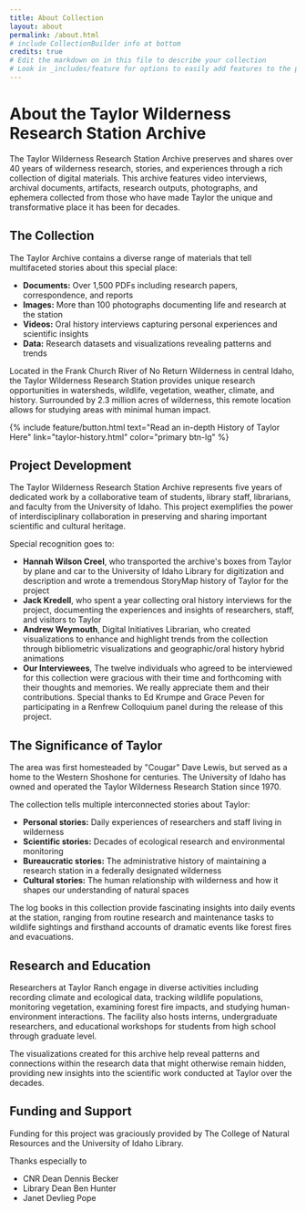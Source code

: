 ```yaml
---
title: About Collection
layout: about
permalink: /about.html
# include CollectionBuilder info at bottom
credits: true
# Edit the markdown on in this file to describe your collection
# Look in _includes/feature for options to easily add features to the page
---
```


# About the Taylor Wilderness Research Station Archive

The Taylor Wilderness Research Station Archive preserves and shares over 40 years of wilderness research, stories, and experiences through a rich collection of digital materials. This archive features video interviews, archival documents, artifacts, research outputs, photographs, and ephemera collected from those who have made Taylor the unique and transformative place it has been for decades.

## The Collection

The Taylor Archive contains a diverse range of materials that tell multifaceted stories about this special place:

- **Documents:** Over 1,500 PDFs including research papers, correspondence, and reports
- **Images:** More than 100 photographs documenting life and research at the station
- **Videos:** Oral history interviews capturing personal experiences and scientific insights
- **Data:** Research datasets and visualizations revealing patterns and trends

Located in the Frank Church River of No Return Wilderness in central Idaho, the Taylor Wilderness Research Station provides unique research opportunities in watersheds, wildlife, vegetation, weather, climate, and history. Surrounded by 2.3 million acres of wilderness, this remote location allows for studying areas with minimal human impact.

{% include feature/button.html text="Read an in-depth History of Taylor Here" link="taylor-history.html" color="primary btn-lg" %}

## Project Development

The Taylor Wilderness Research Station Archive represents five years of dedicated work by a collaborative team of students, library staff, librarians, and faculty from the University of Idaho. This project exemplifies the power of interdisciplinary collaboration in preserving and sharing important scientific and cultural heritage.

Special recognition goes to:

- **Hannah Wilson Creel**, who transported the archive's boxes from Taylor by plane and car to the University of Idaho Library for digitization and description and wrote a tremendous StoryMap history of Taylor for the project
- **Jack Kredell**, who spent a year collecting oral history interviews for the project, documenting the experiences and insights of researchers, staff, and visitors to Taylor
- **Andrew Weymouth**, Digital Initiatives Librarian, who created visualizations to enhance and highlight trends from the collection through bibliometric visualizations and geographic/oral history hybrid animations
- **Our Interviewees**, The twelve individuals who agreed to be interviewed for this collection were gracious with their time and forthcoming with their thoughts and memories. We really appreciate them and their contributions. Special thanks to Ed Krumpe and Grace Peven for participating in a Renfrew Colloquium panel during the release of this project. 

## The Significance of Taylor

The area was first homesteaded by "Cougar" Dave Lewis, but served as a home to the Western Shoshone for centuries. The University of Idaho has owned and operated the Taylor Wilderness Research Station since 1970.

The collection tells multiple interconnected stories about Taylor:

- **Personal stories:** Daily experiences of researchers and staff living in wilderness
- **Scientific stories:** Decades of ecological research and environmental monitoring 
- **Bureaucratic stories:** The administrative history of maintaining a research station in a federally designated wilderness
- **Cultural stories:** The human relationship with wilderness and how it shapes our understanding of natural spaces

The log books in this collection provide fascinating insights into daily events at the station, ranging from routine research and maintenance tasks to wildlife sightings and firsthand accounts of dramatic events like forest fires and evacuations.

## Research and Education

Researchers at Taylor Ranch engage in diverse activities including recording climate and ecological data, tracking wildlife populations, monitoring vegetation, examining forest fire impacts, and studying human-environment interactions. The facility also hosts interns, undergraduate researchers, and educational workshops for students from high school through graduate level.

The visualizations created for this archive help reveal patterns and connections within the research data that might otherwise remain hidden, providing new insights into the scientific work conducted at Taylor over the decades.

## Funding and Support

Funding for this project was graciously provided by The College of Natural Resources and the University of Idaho Library. 

Thanks especially to 

- CNR Dean Dennis Becker 
- Library Dean Ben Hunter
- Janet Devlieg Pope 